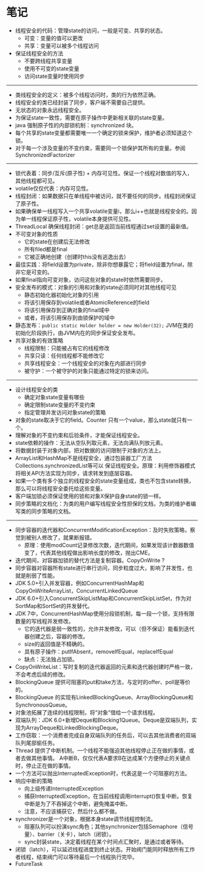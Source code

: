 # 笔记
- 线程安全的代码：管理state的访问，一般是可变、共享的状态。
  - 可变：变量的值可以更改
  - 共享：变量可以被多个线程访问
- 保证线程安全的方法
  - 不要跨线程共享变量
  - 使用不可变的state变量
  - 访问state变量时使用同步
---
- 类线程安全的定义：被多个线程访问时，类的行为依然正确。
- 线程安全的类已经封装了同步，客户端不需要自己提供。
- 无状态的对象永远线程安全。
- 为保证state一致性，需要在原子操作中更新相关联的state变量。
- java 强制原子性的内部锁机制：synchronized 块。
- 每个共享的state变量都需要唯一一个确定的锁来保护，维护者必须知道这个锁。
- 对于每一个涉及变量的不变约束，需要同一个锁保护其所有的变量。参阅 SynchronizedFactorizer
---
- 锁代表着：同步/互斥(原子性) + 内存可见性。保证一个线程对数值的写入，其他线程都可见。
- volatile仅仅代表：内存可见性。
- 线程封闭：如果数据只在单线程中被访问，就不要任何的同步。线程封闭保证了原子性。
- 如果确保单一线程写入一个共享volatile变量i，那么i++也就是线程安全的。因为单一线程保证原子性，volatile本身提供可见性。
- ThreadLocal 确保线程封闭：get总是返回当前线程通过set设置的最新值。
- 不可变对象的性质
  - 它的state在创建后无法修改
  - 所有filed都是final
  - 它被正确地创建（创建时this没有逃逸出去）
- 最佳实践：将field设置为private，除非你想暴露它；将field设置为final，除非它是可变的。
- 如果final指向可变对象，访问这些对象的state时依然需要同步。
- 安全发布的模式：对象的引用和对象的state必须同时对其他线程可见
  - 静态初始化器初始化对象的引用
  - 将该引用保存到volatile或者AtomicReference的field
  - 将该引用保存到正确对象的final域中
  - 或者，将该引用保存到由锁保护的域中
- 静态发布：`public static Holder holder = new Holder(32);` JVM在类的初始化阶段执行，由JVM内在的同步保证安全发布。
- 共享对象的有效策略
  - 线程限制：只能被占有它的线程修改
  - 共享只读：任何线程都不能修改它
  - 共享线程安全：一个线程安全的对象在内部进行同步
  - 被守护：一个被守护的对象只能通过特定的锁来访问。
---
- 设计线程安全的类
  - 确定对象state变量有哪些
  - 确定限制state变量的不变约束
  - 指定管理并发访问对象state的策略
- 对象的state取决于它的field。Counter 只有一个value，那么state就只有一个。
- 理解对象的不变约束和后验条件，才能保证线程安全。
- state依赖的操作：无法从空队列取元素，无法向满队列放元素。
- 将数据封装于对象内部，把对数据的访问限制于对象的方法上。
- ArrayList和HashMap不是线程安全，通过包装器工厂方法Collections.synchronizedList等可以
保证线程安全。原理：利用修饰器模式将相关API方法实现为同步，请求转发到底层容器。
- 如果一个类有多个独立的线程安全的state变量组成，类也不包含state转换，
那么可以将线程安全委托给这些变量。
- 客户端加锁必须保证使用的锁和对象X保护自身state的锁一样。
- 同步策略的文档化：为类的用户编写线程安全性担保的文档，为类的维护者编写类的同步策略的文档。
---
- 同步容器的迭代器和ConcurrentModificationException：及时失败策略，察觉到被别人修改了，就果断报错。
  - 原理：使用modCount记录修改次数，迭代期间，如果发现该计数器数值变了，代表其他线程做出影响长度的修改，抛出CME。
- 迭代期间，对容器加锁的替代方法是复制容器。CopyOnWrite ?
- 同步容器对容器所有state进行串行访问，同步粒度过大，影响了并发性，也就是削弱了性能。
- JDK 5.0+引入并发容器，例如ConcurrentHashMap和CopyOnWriteArrayList，ConcurrentLinkedQueue
- JDK 6.0+引入ConcurrentSkipListMap和ConcurrentSkipListSet，作为对SortMap和SortSet的并发替代。
- JDK 7中，ConcurrentHashMap使用分段锁机制，每一段一个锁，支持有限数量的写线程并发修改。
  - 它的迭代器是弱一致性的，允许并发修改，可以（但不保证）能看到迭代器创建之后，容器的修改。
  - size的返回值是不精确的。
  - 具有原子操作：putIfAbsent，removeIfEqual，replaceIfEqual
  - 缺点：无法独占加锁。
- CopyOnWriteList：写时复制的迭代器返回的元素和迭代器创建时严格一致，不会考虑后续的修改。
- BlockingQueue 提供可阻塞的put和take方法，与定时的offer、poll是等价的。
- BlockingQueue 的实现有LinkedBlockingQueue、ArrayBlockingQueue和SynchronousQueue。
- 对象池拓展了连续的线程限制，将“对象”借给一个请求线程。
- 双端队列：JDK 6.0+新增Deque和Blocking1Queue。Deque是双端队列，实现为ArrayDeque和LinkedBlockingDeque。
- 工作窃取：一个消费者完成自身双端队列的任务后，可以去其他消费者的双端队列尾部偷任务。
- Thread 提供了中断机制。一个线程不能强迫其他线程停止正在做的事情，或者去做其他事情。
A中断B，仅仅代表A要求B在达成某个方便停止的关键点时，停止正在做的事情。
- 一个方法可以抛出InterruptedException时，代表这是一个可阻塞的方法。
- 响应中断的策略
  - 向上级传递InterruptedException
  - 捕获InterruptedException，在当前线程调用interrupt()恢复中断。恢复中断是为了不吞掉这个中断，避免掩盖中断。
  - 注意，不应该捕获它，然后什么都不做。
- synchronizer是一个对象，根据本身state调节线程控制流。
  - 阻塞队列可以扮演sync角色；其他synchronizer包括Semaphore（信号量）、barrier（关卡），latch（闭锁）。
  - sync封装state，决定着线程在某个时间点汇聚时，是通过或者等待。
- 闭锁（latch），可以延迟线程进度到终止状态。开始阀门能同时释放所有工作者线程，结束阀门可以等待最后一个线程执行完毕。
- FutureTask
